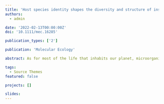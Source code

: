```yaml
---
title: 'Host species identity shapes the diversity and structure of insect microbiota'
authors:
  - admin

date: '2022-02-13T00:00:00Z'
doi: '10.1111/mec.16285'

publication_types: ['2']

publication: 'Molecular Ecology'

abstract: As for most of the life that inhabits our planet, microorganisms play an essential role in insect nutrition, reproduction, defence, and support their host in many other functions. More recently, we assisted to an exponential growth of studies describing the taxonomical composition of bacterial communities across insects' phylogeny. However, there is still an outstanding question that needs to be answered – which factors contribute most to shape insects' microbiomes? This study tries to find an answer to this question by taking advantage of publicly available sequencing data and reanalysing over 4000 samples of insect-associated bacterial communities under a common framework. Results suggest that insect taxonomy has a wider impact on the structure and diversity of their associated microbial communities than the other factors considered (diet, sex, life stage, sample origin and treatment). However, when specifically testing for signatures of codiversification of insect species and their microbiota, analyses found weak support for this, suggesting that while insect species strongly drive the structure and diversity of insect microbiota, the diversification of those microbial communities did not follow their host's phylogeny. Furthermore, a parallel survey of the literature highlights several methodological limitations that need to be considered in the future research endeavours.

tags:
  - Source Themes
featured: false

projects: []

slides:
---
```

